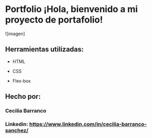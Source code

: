# Portfolio ¡Hola, bienvenido a mi proyecto de portafolio!

![imagen]
## Herramientas utilizadas:

* HTML

* CSS

* Flex-box

## Hecho por:

### Cecilia Barranco

### Linkedin: https://www.linkedin.com/in/cecilia-barranco-sanchez/
